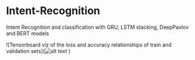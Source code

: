 # Intent-Recognition
Intent Recognition and classification with GRU, LSTM stacking, DeepPavlov and BERT models

![Tensorboard viz of the loss and accuracy relationships of train and validation sets](![alt text](https://github.com/elvinaqa/Intent-Recognition/pic/ten.png?raw=true)
)
